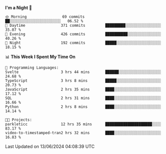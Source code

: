 <!--START_SECTION:waka-->
**I'm a Night 🦉** 

```text
🌞 Morning                69 commits          ██░░░░░░░░░░░░░░░░░░░░░░░   06.52 % 
🌆 Daytime                371 commits         █████████░░░░░░░░░░░░░░░░   35.07 % 
🌃 Evening                426 commits         ██████████░░░░░░░░░░░░░░░   40.26 % 
🌙 Night                  192 commits         █████░░░░░░░░░░░░░░░░░░░░   18.15 % 
```


📊 **This Week I Spent My Time On** 

```text
💬 Programming Languages: 
Svelte                   3 hrs 44 mins       ██████░░░░░░░░░░░░░░░░░░░   24.68 % 
TypeScript               3 hrs 8 mins        █████░░░░░░░░░░░░░░░░░░░░   20.73 % 
JavaScript               2 hrs 35 mins       ████░░░░░░░░░░░░░░░░░░░░░   17.12 % 
SQL                      2 hrs 31 mins       ████░░░░░░░░░░░░░░░░░░░░░   16.66 % 
Python                   2 hrs 8 mins        ████░░░░░░░░░░░░░░░░░░░░░   14.14 % 

🐱‍💻 Projects: 
parkleticc               12 hrs 35 mins      █████████████████████░░░░   83.17 % 
video-to-timestamped-tran2 hrs 32 mins       ████░░░░░░░░░░░░░░░░░░░░░   16.83 % 
```


 Last Updated on 13/06/2024 04:08:39 UTC
<!--END_SECTION:waka-->
